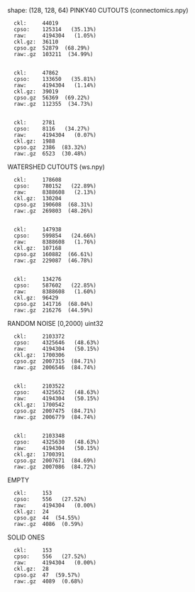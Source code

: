 shape: (128, 128, 64)
PINKY40 CUTOUTS (connectomics.npy)

      ckl:     44019       
      cpso:    125314   (35.13%)
      raw:     4194304   (1.05%)
      ckl.gz:  36110      
      cpso.gz  52879  (68.29%)
      raw:.gz  103211  (34.99%)
    

      ckl:     47862       
      cpso:    133650   (35.81%)
      raw:     4194304   (1.14%)
      ckl.gz:  39019      
      cpso.gz  56369  (69.22%)
      raw:.gz  112355  (34.73%)
    

      ckl:     2781       
      cpso:    8116   (34.27%)
      raw:     4194304   (0.07%)
      ckl.gz:  1988      
      cpso.gz  2386  (83.32%)
      raw:.gz  6523  (30.48%)
    
WATERSHED CUTOUTS (ws.npy)

      ckl:     178608       
      cpso:    780152   (22.89%)
      raw:     8388608   (2.13%)
      ckl.gz:  130204      
      cpso.gz  190608  (68.31%)
      raw:.gz  269803  (48.26%)
    

      ckl:     147938       
      cpso:    599854   (24.66%)
      raw:     8388608   (1.76%)
      ckl.gz:  107168      
      cpso.gz  160882  (66.61%)
      raw:.gz  229087  (46.78%)
    

      ckl:     134276       
      cpso:    587602   (22.85%)
      raw:     8388608   (1.60%)
      ckl.gz:  96429      
      cpso.gz  141716  (68.04%)
      raw:.gz  216276  (44.59%)
    
RANDOM NOISE [0,2000) uint32

      ckl:     2103372       
      cpso:    4325646   (48.63%)
      raw:     4194304   (50.15%)
      ckl.gz:  1700306      
      cpso.gz  2007315  (84.71%)
      raw:.gz  2006546  (84.74%)
    

      ckl:     2103522       
      cpso:    4325652   (48.63%)
      raw:     4194304   (50.15%)
      ckl.gz:  1700542      
      cpso.gz  2007475  (84.71%)
      raw:.gz  2006779  (84.74%)
    

      ckl:     2103348       
      cpso:    4325630   (48.63%)
      raw:     4194304   (50.15%)
      ckl.gz:  1700391      
      cpso.gz  2007671  (84.69%)
      raw:.gz  2007086  (84.72%)
    
EMPTY

      ckl:     153       
      cpso:    556   (27.52%)
      raw:     4194304   (0.00%)
      ckl.gz:  24      
      cpso.gz  44  (54.55%)
      raw:.gz  4086  (0.59%)
    
SOLID ONES

      ckl:     153       
      cpso:    556   (27.52%)
      raw:     4194304   (0.00%)
      ckl.gz:  28      
      cpso.gz  47  (59.57%)
      raw:.gz  4089  (0.68%)
    
